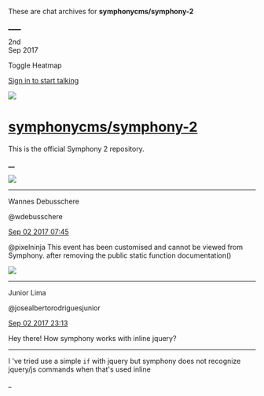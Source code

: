 These are chat archives for **symphonycms/symphony-2**

[__](/symphonycms/symphony-2/archives/2017/09/03)[__](/symphonycms/symphony-2/archives/2017/09/01)

2nd  
Sep 2017

Toggle Heatmap

[Sign in to start talking](/login?action=login&button=archive-login)

![](https://avatars-02.gitter.im/group/iv/3/57542c45c43b8c601977197e?s=48)

#  [symphonycms/symphony-2](/symphonycms/symphony-2)

This is the official Symphony 2 repository.

[ __](/orgs/symphonycms/rooms "More symphonycms rooms")

![](https://avatars1.githubusercontent.com/u/4136426?v=4&s=30)

____

Wannes Debusschere

@wdebusschere

[Sep 02 2017
07:45](https://gitter.im/symphonycms/symphony-2?at=59aa619dba0f0f6e380b837a)

@pixelninja This event has been customised and cannot be viewed from Symphony.
after removing the public static function documentation()

![](https://avatars2.githubusercontent.com/u/8875485?v=4&s=30)

____

Junior Lima

@josealbertorodriguesjunior

[Sep 02 2017
23:13](https://gitter.im/symphonycms/symphony-2?at=59ab3b2d8f4427b462c7a91a)

Hey there! How symphony works with inline jquery?

____

I 've tried use a simple `if` with jquery but symphony does not recognize
jquery/js commands when that's used inline

_

